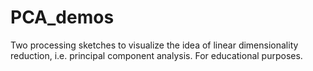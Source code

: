 # PCA_demos

Two processing sketches to visualize the idea of linear dimensionality reduction, i.e. principal component analysis. For educational purposes.
